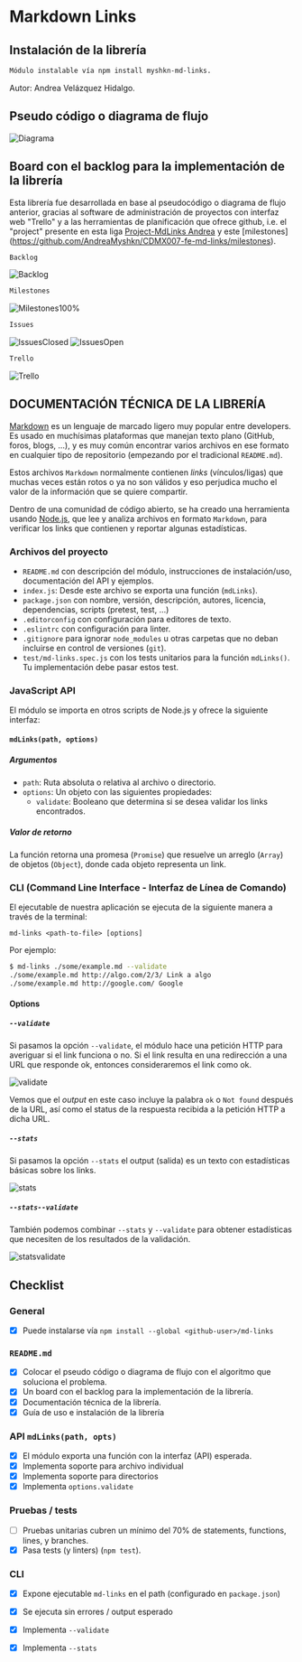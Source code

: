 
# Markdown Links

## Instalación de la librería

```sh
Módulo instalable vía npm install myshkn-md-links.
```
Autor: Andrea Velázquez Hidalgo.

## Pseudo código o diagrama de flujo 
![Diagrama](https://raw.githubusercontent.com/AndreaMyshkn/CDMX007-fe-md-links/master/img/MD-LINKS%20DIAGRAMA.jpeg)

## Board con el backlog para la implementación de la librería

Esta librería fue desarrollada en base al pseudocódigo o diagrama de flujo anterior, gracias al software de administración de proyectos con interfaz web "Trello" y a las herramientas de planificación que ofrece github, i.e. el "project" presente en  esta liga [Project-MdLinks Andrea](https://github.com/AndreaMyshkn/CDMX007-fe-md-links/projects/1) y este [milestones] (https://github.com/AndreaMyshkn/CDMX007-fe-md-links/milestones).

```sh 
Backlog
```
![Backlog](https://raw.githubusercontent.com/AndreaMyshkn/CDMX007-fe-md-links/master/img/Backlog.png)
```sh
Milestones
```
![Milestones100%](https://raw.githubusercontent.com/AndreaMyshkn/CDMX007-fe-md-links/master/img/milestones.jpg)
```sh
Issues
```
![IssuesClosed](https://raw.githubusercontent.com/AndreaMyshkn/CDMX007-fe-md-links/master/img/IssuesClosed.jpg)
![IssuesOpen](https://raw.githubusercontent.com/AndreaMyshkn/CDMX007-fe-md-links/master/img/IssuesOpen.jpg)
```sh
Trello
```
![Trello](https://raw.githubusercontent.com/AndreaMyshkn/CDMX007-fe-md-links/master/img/trello2.jpg)

## DOCUMENTACIÓN TÉCNICA DE LA LIBRERÍA

[Markdown](https://es.wikipedia.org/wiki/Markdown) es un lenguaje de marcado
ligero muy popular entre developers. Es usado en muchísimas plataformas que
manejan texto plano (GitHub, foros, blogs, ...), y es muy común
encontrar varios archivos en ese formato en cualquier tipo de repositorio
(empezando por el tradicional `README.md`).

Estos archivos `Markdown` normalmente contienen _links_ (vínculos/ligas) que
muchas veces están rotos o ya no son válidos y eso perjudica mucho el valor de
la información que se quiere compartir.

Dentro de una comunidad de código abierto, se ha creado una herramienta usando 
[Node.js](https://nodejs.org/), que lee y analiza archivos
en formato `Markdown`, para verificar los links que contienen y reportar
algunas estadísticas.


### Archivos del proyecto

- `README.md` con descripción del módulo, instrucciones de instalación/uso,
  documentación del API y ejemplos. 
- `index.js`: Desde este archivo se exporta una función (`mdLinks`).
- `package.json` con nombre, versión, descripción, autores, licencia,
  dependencias, scripts (pretest, test, ...)
- `.editorconfig` con configuración para editores de texto.
- `.eslintrc` con configuración para linter.
- `.gitignore` para ignorar `node_modules` u otras carpetas que no deban
  incluirse en control de versiones (`git`).
- `test/md-links.spec.js` con los tests unitarios para la función
  `mdLinks()`. Tu implementación debe pasar estos test.

### JavaScript API

El módulo se importa en otros scripts de Node.js y ofrece la
siguiente interfaz:

#### `mdLinks(path, options)`

##### Argumentos

- `path`: Ruta absoluta o relativa al archivo o directorio.
- `options`: Un objeto con las siguientes propiedades:
  - `validate`: Booleano que determina si se desea validar los links
    encontrados.

##### Valor de retorno

La función retorna una promesa (`Promise`) que resuelve un arreglo
(`Array`) de objetos (`Object`), donde cada objeto representa un link.


### CLI (Command Line Interface - Interfaz de Línea de Comando)

El ejecutable de nuestra aplicación se ejecuta de la siguiente
manera a través de la terminal:

`md-links <path-to-file> [options]`

Por ejemplo:

```sh
$ md-links ./some/example.md --validate
./some/example.md http://algo.com/2/3/ Link a algo
./some/example.md http://google.com/ Google
```


#### Options

##### `--validate`

Si pasamos la opción `--validate`, el módulo hace una petición HTTP para
averiguar si el link funciona o no. Si el link resulta en una redirección a una
URL que responde ok, entonces consideraremos el link como ok.


![validate](https://raw.githubusercontent.com/AndreaMyshkn/CDMX007-fe-md-links/master/img/validate.jpg)

Vemos que el _output_ en este caso incluye la palabra `ok` o `Not found` después de
la URL, así como el status de la respuesta recibida a la petición HTTP a dicha
URL.

##### `--stats`

Si pasamos la opción `--stats` el output (salida) es un texto con estadísticas
básicas sobre los links.

![stats](https://raw.githubusercontent.com/AndreaMyshkn/CDMX007-fe-md-links/master/img/stats.jpg)


##### `--stats--validate`
También podemos combinar `--stats` y `--validate` para obtener estadísticas que
necesiten de los resultados de la validación.

![statsvalidate](https://raw.githubusercontent.com/AndreaMyshkn/CDMX007-fe-md-links/master/img/--stats--validate.jpg)


## Checklist

### General

- [x] Puede instalarse vía `npm install --global <github-user>/md-links`

### `README.md`

- [x] Colocar el pseudo código o diagrama de flujo con el algoritmo que soluciona el problema.
- [x] Un board con el backlog para la implementación de la librería.
- [x] Documentación técnica de la librería.
- [x] Guía de uso e instalación de la librería

### API `mdLinks(path, opts)`

- [x] El módulo exporta una función con la interfaz (API) esperada.
- [x] Implementa soporte para archivo individual
- [x] Implementa soporte para directorios
- [x] Implementa `options.validate`

### Pruebas / tests

- [ ] Pruebas unitarias cubren un mínimo del 70% de statements, functions,
      lines, y branches.
- [x] Pasa tests (y linters) (`npm test`).

### CLI

- [x] Expone ejecutable `md-links` en el path (configurado en `package.json`)
- [x] Se ejecuta sin errores / output esperado
- [x] Implementa `--validate`
- [x] Implementa `--stats`




